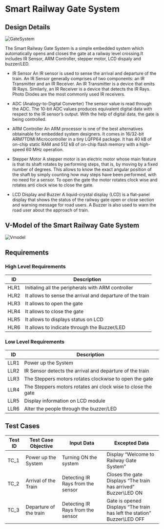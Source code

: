 # Smart Railway Gate System

## Design Details

![GateSystem](https://user-images.githubusercontent.com/98875082/154837210-4967ff43-eb2a-4d06-87f9-1901d0ccd8e3.png)


The Smart Railway Gate System is a simple embedded system which automatically opens and closes the gate at a railway level crossing.It includes IR Sensor, ARM Controller, stepper motor, LCD dispaly and buzzer/LED. 

- IR Sensor 
 An IR sensor is used to sense the arrival and departure of the train. An IR Sensor generally comprises of two components: an IR Transmitter and an IR Receiver. An IR Transmitter is a device that emits IR Rays.  Similarly, an IR Receiver is a device that detects the IR Rays. Photo Diodes are the most commonly used IR receivers.

- ADC (Analogy-to-Digital Converter)
The sensor value is read through the ADC. The 10-bit ADC values produces equivalent digital data with respect to the IR sensor’s output. With the help of digital data, the gate is being controlled.

- ARM Controller
An ARM processor is one of the best alternatives obtainable for embedded system designers. It comes in 16/32-bit ARM7TDMI Microcontroller in a tiny LQFP64 package. It has 40 kB of on-chip static RAM and 512 kB of on-chip flash memory with a high-speed 60 MHz operation.

- Stepper Motor
A stepper motor is an electric motor whose main feature is that its shaft rotates by performing steps, that is, by moving by a fixed number of degrees. This allows to know the exact angular   position of the shaft by simply counting how may steps have been performed, with no need for a sensor. To open the gate the motor rotates clock wise and rotates anti clock wise to close the gate.

- LCD Display and Buzzer
A liquid-crystal display (LCD) is a flat-panel display that shows the status of the railway gate open or close section and warning message for road users. A Buzzer is also used to warn the road user about the approach of train.

## V-Model of the Smart Railway Gate System

![Vmodel](https://user-images.githubusercontent.com/98875082/154837216-1fcaf1bf-ba2a-4b89-b5ff-0e55cde9e15f.png)


## Requirements
###	High Level Requirements

|  ID |    Description   |
|-----|-------------------|
|HLR1|Initialing all the peripherals with ARM controller|
|HLR2|It allows to sense the arrival and departure of the train|
|HLR3|It allows to open the gate|
|HLR4|It allows to close the gate|
|HLR5|It allows to displays status on LCD|
|HLR6|It allows to indicate through the Buzzer/LED|

### Low Level Requirements
|  ID |    Description   |
|-----|-------------------|
|LLR1|Power up the System|
|LLR2|IR Sensor detects the arrival and departure of the train|
|LLR3|The Steppers motors rotates clockwise to open the gate|
|LLR4|The Steppers motors rotates ani clock wise to close the gate|
|LLR5|Display information on LCD module|
|LLR6|Alter the people through the buzzer/LED|

## Test Cases
| Test ID| Test Case Objective | Input Data | Excepted Data |
|--------|---------------------|------------|---------------|
|TC_1|Power up the System      |Turning ON the system|Display “Welcome to Railway Gate System”|
|TC_2|Arrival of the Train     |Detecting IR Rays from the sensor|Closes the gate <br /> Displays “The train has arrived” <br /> Buzzer\LED ON|
|TC_3|Departure of the train|Detecting IR Rays from the sensor|Gate is opened <br /> Displays “The train has left the station” <br /> Buzzer\LED OFF|
